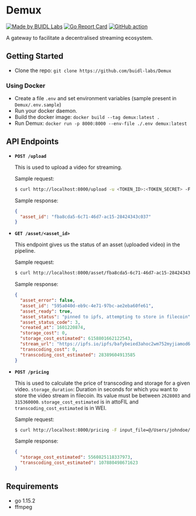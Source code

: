 # Demux

[![Made by BUIDL Labs](https://img.shields.io/badge/made%20by-BUIDL%20Labs-informational.svg)](https://buidllabs.io)
[![Go Report Card](https://goreportcard.com/badge/github.com/buidl-labs/Demux)](https://goreportcard.com/report/github.com/buidl-labs/Demux)
[![GitHub action](https://github.com/buidl-labs/Demux/workflows/Tests/badge.svg)](https://github.com/buidl-labs/Demux/actions)

A gateway to facilitate a decentralised streaming ecosystem.

## Getting Started

- Clone the repo: `git clone https://github.com/buidl-labs/Demux`

### Using Docker

- Create a file `.env` and set environment variables (sample present in `Demux/.env.sample`)
- Run your docker daemon.
- Build the docker image: `docker build --tag demux:latest .`
- Run Demux: `docker run -p 8000:8000 --env-file ./.env demux:latest`

## API Endpoints

- **`POST /upload`**

  This is used to upload a video for streaming.

  Sample request:

  ```bash
  $ curl http://localhost:8000/upload -u <TOKEN_ID>:<TOKEN_SECRET> -F input_file=@/Users/johndoe/hello.mp4
  ```

  Sample response:

  ```json
  {
    "asset_id": "fba8cda5-6c71-46d7-ac15-28424343c037"
  }
  ```

- **`GET /asset/<asset_id>`**

  This endpoint gives us the status of an asset (uploaded video) in the pipeline.

  Sample request:

  ```bash
  $ curl http://localhost:8000/asset/fba8cda5-6c71-46d7-ac15-28424343c037
  ```

  Sample response:

  ```json
  {
    "asset_error": false,
    "asset_id": "595a040d-eb9c-4e71-97bc-ae2eba60fe61",
    "asset_ready": true,
    "asset_status": "pinned to ipfs, attempting to store in filecoin",
    "asset_status_code": 3,
    "created_at": 1601220874,
    "storage_cost": 0,
    "storage_cost_estimated": 6158801662122543,
    "stream_url": "https://ipfs.io/ipfs/bafybeied3ahoc2wm752myjiamod6tzvyujvxtikpl2pcy2it4loyiu63ni/root.m3u8",
    "transcoding_cost": 0,
    "transcoding_cost_estimated": 28389604913585
  }
  ```

- **`POST /pricing`**

  This is used to calculate the price of transcoding and storage for a given video.
  `storage_duration`: Duration in seconds for which you want to store the video stream in filecoin. Its value must be between `2628003` and `315360000`.
  `storage_cost_estimated` is in attoFIL and `transcoding_cost_estimated` is in WEI.

  Sample request:

  ```bash
  $ curl http://localhost:8000/pricing -F input_file=@/Users/johndoe/hello.mp4 -F storage_duration=3000000
  ```

  Sample response:

  ```json
  {
    "storage_cost_estimated": 5560825118337973,
    "transcoding_cost_estimated": 107880498671623
  }
  ```

## Requirements

- go 1.15.2
- ffmpeg

